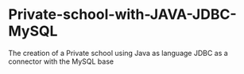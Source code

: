 # Private-school-with-JAVA-JDBC-MySQL
The creation of a Private school using Java as language JDBC as a connector with the MySQL base

